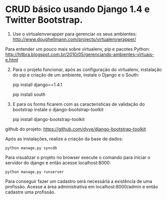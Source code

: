 # CRUD básico usando Django 1.4 e Twitter Bootstrap.

1) Use o virtualenvwrapper para gerenciar os seus ambientes:
http://www.doughellmann.com/projects/virtualenvwrapper/

Para entender um pouco mais sobre virtualenv, pip e pacotes Python:
http://hltbra.blogspot.com.br/2010/05/gerenciando-ambientes-virtuais-e.html

2) Para o projeto funcionar, após as configuração do virtualenv, instalação do pip e criação de um ambiente,
instale o Django e o South:

	pip install django==1.4.1

	pip install south

3) E para os forms ficarem com as caracteristicas de validação do bootstrap instale o django-bootstrap-toolkit

	pip install django-bootstrap-toolkit

github do projeto: https://github.com/dyve/django-bootstrap-toolkit

Após as instalações, realize a criação da base de dados:
  
	python manage.py syncdb

Para visualizar o projeto no browser execute o comando para iniciar o servidor do django e então acesse localhost:8000:

	python manage.py runserver

Para conseguir fazer um cadastro será necessária a existência de uma profissão. Acesse a área administrativa em
localhost:8000/admin e então cadastre uma profissão.

